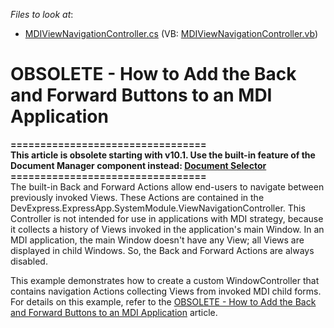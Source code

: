 <!-- default file list -->
*Files to look at*:

* [MDIViewNavigationController.cs](./CS/MDISolution.Module.Win/Controllers/MDIViewNavigationController.cs) (VB: [MDIViewNavigationController.vb](./VB/MDISolution.Module.Win/Controllers/MDIViewNavigationController.vb))
<!-- default file list end -->
# OBSOLETE - How to Add the Back and Forward Buttons to an MDI Application


<p><strong>=================================</strong><br /><strong>This article is obsolete starting with v10.1. Use the built-in feature of the Document Manager component instead: <a href="https://documentation.devexpress.com/#windowsforms/CustomDocument11362">Document Selector</a> </strong><br /><strong>=================================</strong><br />The built-in Back and Forward Actions allow end-users to navigate between previously invoked Views. These Actions are contained in the DevExpress.ExpressApp.SystemModule.ViewNavigationController. This Controller is not intended for use in applications with MDI strategy, because it collects a history of Views invoked in the application's main Window. In an MDI application, the main Window doesn't have any View; all Views are displayed in child Windows. So, the Back and Forward Actions are always disabled.</p>
<p>This example demonstrates how to create a custom WindowController that contains navigation Actions collecting Views from invoked MDI child forms. For details on this example, refer to the <a href="https://www.devexpress.com/Support/Center/p/K18067">OBSOLETE - How to Add the Back and Forward Buttons to an MDI Application</a> article.</p>

<br/>


